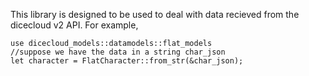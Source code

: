 This library is designed to be used to deal with data recieved from the dicecloud v2 API.
For example,
```
use dicecloud_models::datamodels::flat_models
//suppose we have the data in a string char_json
let character = FlatCharacter::from_str(&char_json);

```